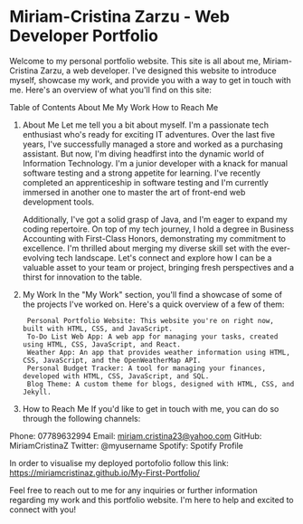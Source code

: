 # Miriam-Cristina Zarzu - Web Developer Portfolio

Welcome to my personal portfolio website. This site is all about me, Miriam-Cristina Zarzu, a web developer. I've designed this website to introduce myself, showcase my work, and provide you with a way to get in touch with me. Here's an overview of what you'll find on this site:

Table of Contents
About Me
My Work
How to Reach Me

1.  About Me
    Let me tell you a bit about myself. I'm a passionate tech enthusiast who's ready for exciting IT adventures. Over the last five years, I've successfully managed a store and worked as a purchasing assistant. But now, I'm diving headfirst into the dynamic world of Information Technology. I'm a junior developer with a knack for manual software testing and a strong appetite for learning. I've recently completed an apprenticeship in software testing and I'm currently immersed in another one to master the art of front-end web development tools.

    Additionally, I've got a solid grasp of Java, and I'm eager to expand my coding repertoire. On top of my tech journey, I hold a degree in Business Accounting with First-Class Honors, demonstrating my commitment to excellence. I'm thrilled about merging my diverse skill set with the ever-evolving tech landscape. Let's connect and explore how I can be a valuable asset to your team or project, bringing fresh perspectives and a thirst for innovation to the table.

2.  My Work
    In the "My Work" section, you'll find a showcase of some of the projects I've worked on. Here's a quick overview of a few of them:

         Personal Portfolio Website: This website you're on right now, built with HTML, CSS, and JavaScript.
         To-Do List Web App: A web app for managing your tasks, created using HTML, CSS, JavaScript, and React.
         Weather App: An app that provides weather information using HTML, CSS, JavaScript, and the OpenWeatherMap API.
         Personal Budget Tracker: A tool for managing your finances, developed with HTML, CSS, JavaScript, and SQL.
         Blog Theme: A custom theme for blogs, designed with HTML, CSS, and Jekyll.

3.  How to Reach Me
    If you'd like to get in touch with me, you can do so through the following channels:

Phone: 07789632994
Email: <miriam.cristina23@yahoo.com>
GitHub: MiriamCristinaZ
Twitter: @myusername
Spotify: Spotify Profile

In order to visualise my deployed portofolio follow this link:
<https://miriamcristinaz.github.io/My-First-Portfolio/>

Feel free to reach out to me for any inquiries or further information regarding my work and this portfolio website. I'm here to help and excited to connect with you!
